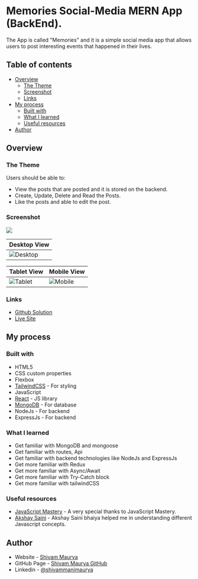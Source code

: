 # Memories Social-Media MERN App (BackEnd).

The App is called "Memories" and it is a simple social media app that allows users to post interesting events that happened in their lives.

## Table of contents

-   [Overview](#overview)
    -   [The Theme](#the-theme)
    -   [Screenshot](#screenshot)
    -   [Links](#links)
-   [My process](#my-process)
    -   [Built with](#built-with)
    -   [What I learned](#what-i-learned)
    -   [Useful resources](#useful-resources)
-   [Author](#author)

## Overview

### The Theme

Users should be able to:

-   View the posts that are posted and it is stored on the backend.
-   Create, Update, Delete and Read the Posts.
-   Like the posts and able to edit the post.

### Screenshot

![](./screenshot.jpg)

| Desktop View                                              |
| --------------------------------------------------------- |
| ![Desktop](./src/images/screenshots/memories_Desktop.png) |

| Tablet View                                              | Mobile View                                             |
| -------------------------------------------------------- | ------------------------------------------------------- |
| ![Tablet](./src/images/screenshots/memories_tabView.png) | ![Mobile](./src/images/screenshots/memories_mobile.png) |

### Links

-   [Github Solution](https://github.com/ShivamManiMaurya/memories-project-backend)
-   [Live Site](https://memories-proj-app-mern.netlify.app/)

## My process

### Built with

-   HTML5
-   CSS custom properties
-   Flexbox
-   [TailwindCSS](https://tailwindcss.com/) - For styling
-   JavaScript
-   [React](https://reactjs.org/) - JS library
-   [MongoDB](https://cloud.mongodb.com/) - For database
-   NodeJs - For backend
-   ExpressJs - For backend

### What I learned

-   Get familiar with MongoDB and mongoose
-   Get familiar with routes, Api
-   Get familiar with backend technologies like NodeJs and ExpressJs
-   Get more familiar with Redux
-   Get more familiar with Async/Await
-   Get more familiar with Try-Catch block
-   Get more familiar with tailwindCSS

### Useful resources

-   [JavaScript Mastery](https://www.youtube.com/@javascriptmastery) - A very special thanks to JavaScript Mastery.
-   [Akshay Saini](https://www.youtube.com/@akshaymarch7) - Akshay Saini bhaiya helped me in understanding different Javascript concepts.

## Author

-   Website - [Shivam Maurya](https://shivammanimaurya.github.io/my_portfolio_website/)
-   GitHub Page - [Shivam Maurya GitHub](https://github.com/ShivamManiMaurya)
-   Linkedin - [@shivammanimaurya](https://www.linkedin.com/in/shivammanimaurya)

